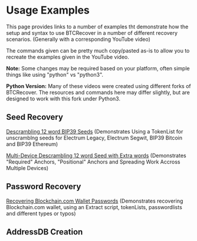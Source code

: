 # Usage Examples

This page provides links to a number of examples tht demonstrate how the setup and syntax to use BTCRecover in a number of different recovery scenarios. (Generally with a corresponding YouTube video)

The commands given can be pretty much copy/pasted as-is to allow you to recreate the examples given in the YouTube video.

**Note:** Some changes may be required based on your platform, often simple things like using "python" vs "python3".

**Python Version:** Many of these videos were created using different forks of BTCRecover. The resources and commands here may differ slightly, but are designed to work with this fork under Python3.

## Seed Recovery

[Descrambling 12 word BIP39 Seeds](./2020-05-02_Descrambling_a_12_word_seed/Example.md) (Demonstrates Using a TokenList for unscramblng seeds for Electrum Legacy, Electrum Segwit, BIP39 Bitcoin and BIP39 Ethereum)

[Multi-Device Descrambling 12 word Seed with Extra words](./2020-05-23_multi_device_descrambling_12_word_seed_with_extras/Example.md) (Demonstrates "Required" Anchors, "Positional" Anchors and Spreading Work Accross Multiple Devices) 


## Password Recovery

[Recovering Blockchain.com Wallet Passwords](./2020-05-08_Recovering_Blockchain_Wallet_Passwords/Example.md) (Demonstrates recovering Blockchain.com wallet, using an Extract script, tokenLists, passwordlists and different types or typos)

## AddressDB Creation


